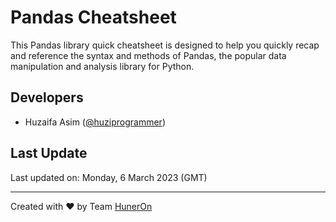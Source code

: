 # Pandas Cheatsheet
This Pandas library quick cheatsheet is designed to help you quickly recap and reference the syntax and methods of Pandas, the popular data manipulation and analysis library for Python.

## Developers
- Huzaifa Asim ([@huziprogrammer](https://github.com/huziprogrammer))

## Last Update
Last updated on: Monday, 6 March 2023 (GMT)

---

Created with :heart: by Team [HunerOn](https://huneron.site/)
